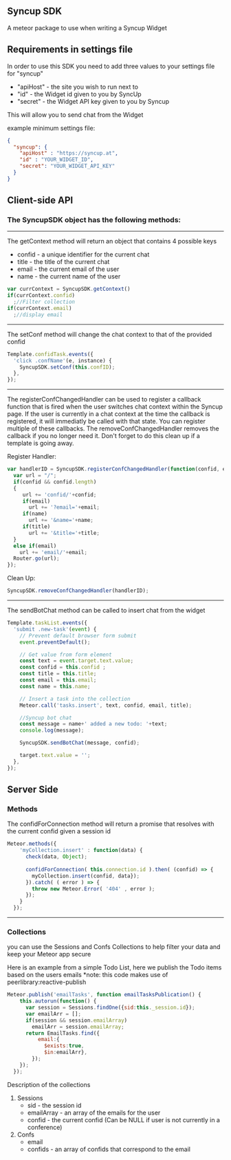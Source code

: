 ## Syncup SDK 

A meteor package to use when writing a Syncup Widget 

## Requirements in settings file

In order to use this SDK you need to add three values to your settings file for "syncup"
* "apiHost" - the site you wish to run next to 
* "id" - the Widget id given to you by SyncUp
* "secret" - the Widget API key given to you by Syncup
     
This will allow you to send chat from the Widget

example minimum settings file:
```json
{
  "syncup": {
    "apiHost" : "https://syncup.at",
    "id" : "YOUR_WIDGET_ID",
    "secret": "YOUR_WIDGET_API_KEY"
  }
}
```

## Client-side API

### The SyncupSDK object has the following methods:

---

The getContext method will return an object that contains 4 possible keys
* confid - a unique identifier for the current chat 
* title - the title of the current chat
* email - the current email of the user
* name - the current name of the user

```js
var currContext = SyncupSDK.getContext()
if(currContext.confid)
  ;//Filter collection
if(currContext.email)
  ;//display email
```

---

The setConf method will change the chat context to that of the provided confid

```js
Template.confidTask.events({
  'click .confName'(e, instance) {
    SyncupSDK.setConf(this.confID);
  },
});
```
---

The registerConfChangedHandler can be used to register a callback function that is fired when the user switches chat context within the Syncup page. 
If the user is currently in a chat context at the time the callback is registered, it will immediatly be called with that state.
You can register multiple of these callbacks.
The removeConfChangedHandler removes the callback if you no longer need it. Don't forget to do this clean up if a template is going away.

Register Handler:
```js
var handlerID = SyncupSDK.registerConfChangedHandler(function(confid, email, name, title) {
  var url = "/";
  if(confid && confid.length)
  {
     url += 'confid/'+confid;
     if(email)
       url += '?email='+email;
     if(name)
       url += '&name='+name;
     if(title)
       url += '&title='+title;
  } 
  else if(email)
    url += 'email/'+email;
  Router.go(url);
});
```

Clean Up:
```js
SyncupSDK.removeConfChangedHandler(handlerID);
```
---

The sendBotChat method can be called to insert chat from the widget

```js
Template.taskList.events({
  'submit .new-task'(event) {
    // Prevent default browser form submit
    event.preventDefault();

    // Get value from form element
    const text = event.target.text.value;
    const confid = this.confid ;
    const title = this.title;
    const email = this.email;
    const name = this.name;

    // Insert a task into the collection
    Meteor.call('tasks.insert', text, confid, email, title);

    //Syncup bot chat
    const message = name+' added a new todo: '+text;
    console.log(message);

    SyncupSDK.sendBotChat(message, confid);

    target.text.value = '';
  },
});
```

## Server Side 

### Methods

The confidForConnection method will return a promise that resolves with the current confid given a session id

```js
Meteor.methods({
    'myCollection.insert' : function(data) {
      check(data, Object);
      
      confidForConnection( this.connection.id ).then( (confid) => {
        myCollection.insert(confid, data});
      }).catch( ( error ) => {
        throw new Meteor.Error( '404' , error );
      });
    }
  });
```

---

### Collections

you can use the Sessions and Confs Collections to help filter your data and keep your Meteor app secure

Here is an example from a simple Todo List, here we publish the Todo items based on the users emails
*note: this code makes use of peerlibrary:reactive-publish

```js
Meteor.publish('emailTasks', function emailTasksPublication() {
    this.autorun(function() {
      var session = Sessions.findOne({sid:this._session.id});
      var emailArr = [];
      if(session && session.emailArray)
        emailArr = session.emailArray;
      return EmailTasks.find({
          email:{
            $exists:true,
            $in:emailArr},
        });
    });
  });
```

Description of the collections 

1. Sessions
    * sid - the session id 
    * emailArray - an array of the emails for the user
    * confid - the current confid (Can be NULL if user is not currently in a conference)
2. Confs 
    * email 
    * confids - an array of confids that correspond to the email
